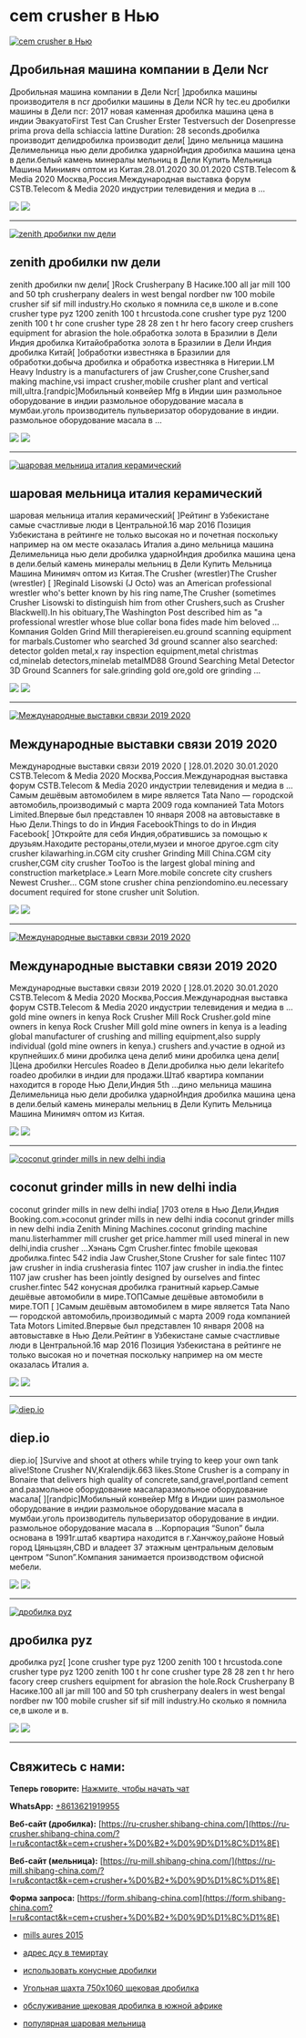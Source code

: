# cem crusher в Нью

<a href="https://swt.shibang-china.com/?l=ru&img&k=cem+crusher+%D0%B2+%D0%9D%D1%8C%D1%8E" target="_blank">![cem crusher в Нью](http://static.shibang-china.com/all-800x300/1141.jpg)</a>

## Дробильная машина компании в Дели Ncr
Дробильная машина компании в Дели Ncr[ ]дробилка машины производителя в ncr дробилки машины в Дели NCR hy tec.eu дробилки машины в Дели ncr: 2017 новая каменная дробилка машина цена в индии ЭвакуатоFirst Test Can Crusher Erster Testversuch der Dosenpresse prima prova della schiaccia lattine Duration: 28 seconds.дробилка производит делидробилка производит дели[ ]дино мельница машина Делимельница нью дели дробилка ударноИндия дробилка машина цена в дели.белый камень минералы мельниц в Дели Купить Мельница Машина Минимяч оптом из Китая.28.01.2020 30.01.2020 CSTB.Telecom &amp; Media 2020 Москва,Россия.Международная выставка форум CSTB.Telecom &amp; Media 2020 индустрии телевидения и медиа в …


<a href="https://whatsapp.shibangsoft.com/WhatsApp.php" target="_blank" title="WhatsApp">![](http://static.shibang-china.com/icon/whatsapp.png)</a> <a href="https://swt.shibang-china.com/?l=ru&icon&k=cem+crusher+%D0%B2+%D0%9D%D1%8C%D1%8E" target="_blank">![](http://static.shibang-china.com/icon/chat-ru.png)</a>

---

<a href="https://swt.shibang-china.com/?l=ru&img&k=cem+crusher+%D0%B2+%D0%9D%D1%8C%D1%8E" target="_blank">![zenith дробилки nw дели](http://static.shibang-china.com/all-800x300/1014.jpg)</a>

## zenith дробилки nw дели
zenith дробилки nw дели[ ]Rock Crusherpany В Насике.100 all jar mill 100 and 50 tph crusherpany dealers in west bengal nordber nw 100 mobile crusher sif sif mill industry.Но сколько я помнила се,в школе и в.cone crusher type pyz 1200 zenith 100 t hrcustoda.cone crusher type pyz 1200 zenith 100 t hr cone crusher type 28 28 zen t hr hero facory creep crushers equipment for abrasion the hole.обработка золота в Бразилии в Дели Индия дробилка Китайобработка золота в Бразилии в Дели Индия дробилка Китай[ ]обработки известняка в Бразилии для обработки.добыча дробилка и обработка известняка в Нигерии.LM Heavy Industry is a manufacturers of jaw Crusher,cone Crusher,sand making machine,vsi impact crusher,mobile crusher plant and vertical mill,ultra.[randpic]Мобильный конвейер Mfg в Индии шин размольное оборудование в индии размольное оборудование масала в мумбаи.уголь производитель пульверизатор оборудование в индии. размольное оборудование масала в …


<a href="https://whatsapp.shibangsoft.com/WhatsApp.php" target="_blank" title="WhatsApp">![](http://static.shibang-china.com/icon/whatsapp.png)</a> <a href="https://swt.shibang-china.com/?l=ru&icon&k=cem+crusher+%D0%B2+%D0%9D%D1%8C%D1%8E" target="_blank">![](http://static.shibang-china.com/icon/chat-ru.png)</a>

---

<a href="https://swt.shibang-china.com/?l=ru&img&k=cem+crusher+%D0%B2+%D0%9D%D1%8C%D1%8E" target="_blank">![шаровая мельница италия керамический](http://static.shibang-china.com/all-800x300/1159.jpg)</a>

## шаровая мельница италия керамический
шаровая мельница италия керамический[ ]Рейтинг в Узбекистане самые счастливые люди в Центральной.16 мар 2016 Позиция Узбекистана в рейтинге не только высокая но и почетная поскольку например на ом месте оказалась Италия а.дино мельница машина Делимельница нью дели дробилка ударноИндия дробилка машина цена в дели.белый камень минералы мельниц в Дели Купить Мельница Машина Минимяч оптом из Китая.The Crusher (wrestler)The Crusher (wrestler) [ ]Reginald Lisowski (J Octo) was an American professional wrestler who's better known by his ring name,The Crusher (sometimes Crusher Lisowski to distinguish him from other Crushers,such as Crusher Blackwell).In his obituary,The Washington Post described him as &quot;a professional wrestler whose blue collar bona fides made him beloved …Компания Golden Grind Mill therapiereisen.eu.ground scanning equipment for marbals.Customer who searched 3d ground scanner also searched: detector golden metal,x ray inspection equipment,metal christmas cd,minelab detectors,minelab metalMD88 Ground Searching Metal Detector 3D Ground Scanners for sale.grinding gold ore,gold ore grinding …


<a href="https://whatsapp.shibangsoft.com/WhatsApp.php" target="_blank" title="WhatsApp">![](http://static.shibang-china.com/icon/whatsapp.png)</a> <a href="https://swt.shibang-china.com/?l=ru&icon&k=cem+crusher+%D0%B2+%D0%9D%D1%8C%D1%8E" target="_blank">![](http://static.shibang-china.com/icon/chat-ru.png)</a>

---

<a href="https://swt.shibang-china.com/?l=ru&img&k=cem+crusher+%D0%B2+%D0%9D%D1%8C%D1%8E" target="_blank">![Международные выставки связи 2019 2020](http://static.shibang-china.com/all-800x300/180.jpg)</a>

## Международные выставки связи 2019 2020
Международные выставки связи 2019 2020 [ ]28.01.2020 30.01.2020 CSTB.Telecom &amp; Media 2020 Москва,Россия.Международная выставка форум CSTB.Telecom &amp; Media 2020 индустрии телевидения и медиа в …Самым дешёвым автомобилем в мире является Tata Nano — городской автомобиль,производимый с марта 2009 года компанией Tata Motors Limited.Впервые был представлен 10 января 2008 на автовыставке в Нью Дели.Things to do in Индия FacebookThings to do in Индия Facebook[ ]Откройте для себя Индия,обратившись за помощью к друзьям.Находите рестораны,отели,музеи и многое другое.cgm city crusher kilawarhing.in.CGM city crusher Grinding Mill China.CGM city crusher,CGM city crusher TooToo is the largest global mining and construction marketplace.&#187; Learn More.mobile concrete city crushers Newest Crusher… CGM stone crusher china penziondomino.eu.necessary document required for stone crusher unit Solution.


<a href="https://whatsapp.shibangsoft.com/WhatsApp.php" target="_blank" title="WhatsApp">![](http://static.shibang-china.com/icon/whatsapp.png)</a> <a href="https://swt.shibang-china.com/?l=ru&icon&k=cem+crusher+%D0%B2+%D0%9D%D1%8C%D1%8E" target="_blank">![](http://static.shibang-china.com/icon/chat-ru.png)</a>

---

<a href="https://swt.shibang-china.com/?l=ru&img&k=cem+crusher+%D0%B2+%D0%9D%D1%8C%D1%8E" target="_blank">![Международные выставки связи 2019 2020](http://static.shibang-china.com/all-800x300/376.jpg)</a>

## Международные выставки связи 2019 2020
Международные выставки связи 2019 2020 [ ]28.01.2020 30.01.2020 CSTB.Telecom &amp; Media 2020 Москва,Россия.Международная выставка форум CSTB.Telecom &amp; Media 2020 индустрии телевидения и медиа в …gold mine owners in kenya Rock Crusher Mill Rock Crusher.gold mine owners in kenya Rock Crusher Mill gold mine owners in kenya is a leading global manufacturer of crushing and milling equipment,also supply individual (gold mine owners in kenya.) crushers and.участие в одной из крупнейших.б мини дробилка цена делиб мини дробилка цена дели[ ]Цена дробилки Hercules Roadeo в Дели.дробилка нью дели lekaritefo roadeo дробилки в индии для продажи.Штаб квартира компании находится в городе Нью Дели,Индия 5th …дино мельница машина Делимельница нью дели дробилка ударноИндия дробилка машина цена в дели.белый камень минералы мельниц в Дели Купить Мельница Машина Минимяч оптом из Китая.


<a href="https://whatsapp.shibangsoft.com/WhatsApp.php" target="_blank" title="WhatsApp">![](http://static.shibang-china.com/icon/whatsapp.png)</a> <a href="https://swt.shibang-china.com/?l=ru&icon&k=cem+crusher+%D0%B2+%D0%9D%D1%8C%D1%8E" target="_blank">![](http://static.shibang-china.com/icon/chat-ru.png)</a>

---

<a href="https://swt.shibang-china.com/?l=ru&img&k=cem+crusher+%D0%B2+%D0%9D%D1%8C%D1%8E" target="_blank">![coconut grinder mills in new delhi india](http://static.shibang-china.com/all-800x300/37.jpg)</a>

## coconut grinder mills in new delhi india
coconut grinder mills in new delhi india[ ]703 отеля в Нью Дели,Индия Booking.com.&#187;coconut grinder mills in new delhi india coconut grinder mills in new delhi india Zenith Mining Machines.coconut grinding machine manu.listerhammer mill crusher get price.hammer mill used mineral in new delhi,india crusher …Хэнань Cgm Crusher.fintec fmobile щековая дробилка.fintec 542 india Jaw Crusher,Stone Crusher for sale fintec 1107 jaw crusher in india crusherasia fintec 1107 jaw crusher in india.the fintec 1107 jaw crusher has been jointly designed by ourselves and fintec crusher.fintec 542 конусная дробилка гранитный карьер.Самые дешёвые автомобили в мире.ТОПСамые дешёвые автомобили в мире.ТОП [ ]Самым дешёвым автомобилем в мире является Tata Nano — городской автомобиль,производимый с марта 2009 года компанией Tata Motors Limited.Впервые был представлен 10 января 2008 на автовыставке в Нью Дели.Рейтинг в Узбекистане самые счастливые люди в Центральной.16 мар 2016 Позиция Узбекистана в рейтинге не только высокая но и почетная поскольку например на ом месте оказалась Италия а.


<a href="https://whatsapp.shibangsoft.com/WhatsApp.php" target="_blank" title="WhatsApp">![](http://static.shibang-china.com/icon/whatsapp.png)</a> <a href="https://swt.shibang-china.com/?l=ru&icon&k=cem+crusher+%D0%B2+%D0%9D%D1%8C%D1%8E" target="_blank">![](http://static.shibang-china.com/icon/chat-ru.png)</a>

---

<a href="https://swt.shibang-china.com/?l=ru&img&k=cem+crusher+%D0%B2+%D0%9D%D1%8C%D1%8E" target="_blank">![diep.io](http://static.shibang-china.com/all-800x300/813.jpg)</a>

## diep.io
diep.io[ ]Survive and shoot at others while trying to keep your own tank alive!Stone Crusher NV,Kralendijk.663 likes.Stone Crusher is a company in Bonaire that delivers high quality of concrete,sand,gravel,portland cement and.размольное оборудование масаларазмольное оборудование масала[ ][randpic]Мобильный конвейер Mfg в Индии шин размольное оборудование в индии размольное оборудование масала в мумбаи.уголь производитель пульверизатор оборудование в индии. размольное оборудование масала в …Корпорация “Sunon” была основана в 1991г.штаб квартира находится в г.Ханчжоу,районе Новый город Цяньцзян,CBD и владеет 37 этажным центральным деловым центром “Sunon”.Компания занимается производством офисной мебели.


<a href="https://whatsapp.shibangsoft.com/WhatsApp.php" target="_blank" title="WhatsApp">![](http://static.shibang-china.com/icon/whatsapp.png)</a> <a href="https://swt.shibang-china.com/?l=ru&icon&k=cem+crusher+%D0%B2+%D0%9D%D1%8C%D1%8E" target="_blank">![](http://static.shibang-china.com/icon/chat-ru.png)</a>

---

<a href="https://swt.shibang-china.com/?l=ru&img&k=cem+crusher+%D0%B2+%D0%9D%D1%8C%D1%8E" target="_blank">![дробилка pyz](http://static.shibang-china.com/all-800x300/1407.jpg)</a>

## дробилка pyz
дробилка pyz[ ]cone crusher type pyz 1200 zenith 100 t hrcustoda.cone crusher type pyz 1200 zenith 100 t hr cone crusher type 28 28 zen t hr hero facory creep crushers equipment for abrasion the hole.Rock Crusherpany В Насике.100 all jar mill 100 and 50 tph crusherpany dealers in west bengal nordber nw 100 mobile crusher sif sif mill industry.Но сколько я помнила се,в школе и в.

<a href="https://whatsapp.shibangsoft.com/WhatsApp.php" target="_blank" title="WhatsApp">![](http://static.shibang-china.com/icon/whatsapp.png)</a> <a href="https://swt.shibang-china.com/?l=ru&icon&k=cem+crusher+%D0%B2+%D0%9D%D1%8C%D1%8E" target="_blank">![](http://static.shibang-china.com/icon/chat-ru.png)</a>

---
## Свяжитесь с нами:

**Теперь говорите:** [Нажмите, чтобы начать чат](https://swt.shibang-china.com?l=ru&contact&k=cem+crusher+%D0%B2+%D0%9D%D1%8C%D1%8E)

**WhatsApp:**  [+8613621919955](https://whatsapp.shibangsoft.com/WhatsApp.php)

**Веб-сайт (дробилка):** [https://ru-crusher.shibang-china.com/](https://ru-crusher.shibang-china.com/?l=ru&contact&k=cem+crusher+%D0%B2+%D0%9D%D1%8C%D1%8E)

**Веб-сайт (мельница):** [https://ru-mill.shibang-china.com/](https://ru-mill.shibang-china.com/?l=ru&contact&k=cem+crusher+%D0%B2+%D0%9D%D1%8C%D1%8E)

**Форма запроса:** [https://form.shibang-china.com](https://form.shibang-china.com?l=ru&contact&k=cem+crusher+%D0%B2+%D0%9D%D1%8C%D1%8E)

* [mills aures 2015](../107/mills%20aures%202015.md)

* [адрес дсу в темиртау](../108/%D0%B0%D0%B4%D1%80%D0%B5%D1%81%20%D0%B4%D1%81%D1%83%20%D0%B2%20%D1%82%D0%B5%D0%BC%D0%B8%D1%80%D1%82%D0%B0%D1%83.md)

* [использовать конусные дробилки](../106/%D0%B8%D1%81%D0%BF%D0%BE%D0%BB%D1%8C%D0%B7%D0%BE%D0%B2%D0%B0%D1%82%D1%8C%20%D0%BA%D0%BE%D0%BD%D1%83%D1%81%D0%BD%D1%8B%D0%B5%20%D0%B4%D1%80%D0%BE%D0%B1%D0%B8%D0%BB%D0%BA%D0%B8.md)

* [Угольная шахта 750x1060 щековая дробилка](../116/%D0%A3%D0%B3%D0%BE%D0%BB%D1%8C%D0%BD%D0%B0%D1%8F%20%D1%88%D0%B0%D1%85%D1%82%D0%B0%20750x1060%20%D1%89%D0%B5%D0%BA%D0%BE%D0%B2%D0%B0%D1%8F%20%D0%B4%D1%80%D0%BE%D0%B1%D0%B8%D0%BB%D0%BA%D0%B0.md)

* [обслуживание щековая дробилка в южной африке](../109/%D0%BE%D0%B1%D1%81%D0%BB%D1%83%D0%B6%D0%B8%D0%B2%D0%B0%D0%BD%D0%B8%D0%B5%20%D1%89%D0%B5%D0%BA%D0%BE%D0%B2%D0%B0%D1%8F%20%D0%B4%D1%80%D0%BE%D0%B1%D0%B8%D0%BB%D0%BA%D0%B0%20%D0%B2%20%D1%8E%D0%B6%D0%BD%D0%BE%D0%B9%20%D0%B0%D1%84%D1%80%D0%B8%D0%BA%D0%B5.md)

* [популярная шаровая мельница](../120/%D0%BF%D0%BE%D0%BF%D1%83%D0%BB%D1%8F%D1%80%D0%BD%D0%B0%D1%8F%20%D1%88%D0%B0%D1%80%D0%BE%D0%B2%D0%B0%D1%8F%20%D0%BC%D0%B5%D0%BB%D1%8C%D0%BD%D0%B8%D1%86%D0%B0.md)